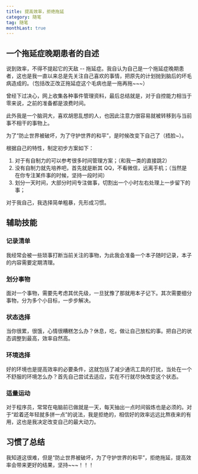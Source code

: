 ```yaml
---
title: 提高效率，拒绝拖延
category: 随笔
tag: 随笔
monthLast: true
---
```


## 一个拖延症晚期患者的自述

说到效率，不得不提起它的天敌 -- 拖延症。我自认为自己是一个拖延症晚期患者，这也是我一直以来总是先关注自己喜欢的事情，把原先的计划抛到脑后的坏毛病造成的。（包括改正改正拖延症这个毛病也是一拖再拖~~~）

曾经下过决心，网上收集各种事件管理资料，最后总结就是，对于自控能力相当于零来说，之前的准备都是浪费时间。

此外我是一个脑洞大，喜欢胡思乱想的人，也因此注意力很容易就被转移到与当前事不相干的事物上。

为了“防止世界被破坏，为了守护世界的和平”，是时候改变下自己了（捂脸~）。

根据自己的特性，制定初步方案如下：

1. 对于有自制力的可以参考很多时间管理方案；（和我一类的直接跳2）
2. 没有自制力就先培养吧，首先就是断其 QQ，不看微信，远离手机；（当然是在你专注某件事的时候，坚持一段时间）
3. 划分一天时间，大部分时间专注做事，切割出一个小时左右处理上一步留下的事；

对于我自己，我选择简单粗暴，先形成习惯。

## 辅助技能

### 记录清单

我经常会被一些琐事打断当前关注的事物，为此我会准备一个本子随时记录，本子的内容需要定期清理。

### 划分事物

面对一个事物，需要先考虑其优先级，一旦犹豫了那就用本子记下。其次需要细分事物，分为多个小目标，一步步解决。

### 状态选择

当你很累，很饿，心情很糟糕怎么办？休息，吃，做让自己放松的事。把自己的状态调整到最高，效率自然高。

### 环境选择

好的环境也是提高效率的必要条件，这就包括了减少通讯工具的打扰，当处在一个不舒服的环境怎么办？首先自己尝试去适应，实在不行就尽快改变这个状态。

### 适量运动

对于程序员，常常在电脑前已做就是一天，每天抽出一点时间锻炼也是必须的。对于“趁着还年轻就多拼一点”的说法，我是拒绝的，相信好的效率远远比熬夜来的有用，这也是我决定改变自己的最大动力。

## 习惯了总结

我知道这很难，但是“防止世界被破坏，为了守护世界的和平”，拒绝拖延，提高效率会带来更好的结果，坚持~~~！！！